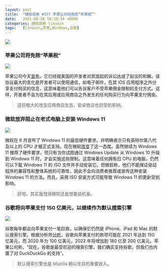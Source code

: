 ```yaml
---
layout: post
title:	"硬核观察 #377 苹果公司将免除“苹果税”"
date:	2021-08-28 18:39:34 +0800 
categories:	硬核观察 linuxcn 
tags:	[linuxcn,苹果,Windows,谷歌]
---
```



![](/Asserts/Images//attachment/album/202108/28/183820mo5ej6t0uf06u6ne.jpg)


### 苹果公司将免除“苹果税”


![](/Asserts/Images//attachment/album/202108/28/183830bm5e5qzxvhehsia1.jpg)


苹果公司今天[宣布](https://techcrunch.com/2021/08/26/apple-will-now-let-app-store-developers-talk-to-their-customers-about-buying-direct/)，它已经就美国的开发者对其提起的诉讼达成了拟议的和解。该协议最大的变化是开发者可以使用通信，如电子邮件，在其 iOS 应用程序之外分享支付购买的信息，这意味着他们可以告诉客户不受苹果佣金限制的支付方式。这样，开发者不会为在其应用或应用商店之外发生的任何购买行为向苹果支付佣金。



> 
> 这将极大的改变应用商店生态，安卓商店也将受到影响。
> 
> 
> 


### 微软放弃阻止在老式电脑上安装 Windows 11


![](/Asserts/Images//attachment/album/202108/28/183851a772irggggqz1p7c.jpg)


微软在 6 月宣布了 Windows 11 的最低硬件要求，并明确表示只有英特尔第八代及以上的 CPU 才被正式支持。现在微软[改变](https://www.theverge.com/22644194/microsoft-windows-11-minimum-system-requirements-processors-changes)了这一态度。虽然继续为 Windows 11 推荐了硬件要求，但只有当你试图通过 Windows Update 从 Windows 10 升级到 Windows 11 时，才会实施这些限制。这意味着任何拥有旧 CPU 的电脑，仍然可以下载 Windows 11 的 ISO 文件并手动安装它。但微软称，他们不能保证驱动程序的兼容性和整体系统的可靠性，因此不会向消费者推荐或宣传这种安装 Windows 11 的方法。而且，采用 ISO 安装方式可能导致 Windows 11 的更新受到影响。



> 
> 好吧，其实我觉得微软还是想要装机量。
> 
> 
> 


### 谷歌将向苹果支付 150 亿美元，以继续作为默认搜索引擎


![](/Asserts/Images//attachment/album/202108/28/183910d9ttx21a5vvvs9l8.jpg)


谷歌每年都会向苹果支付一笔巨款，以确保它仍然是 iPhone、iPad 和 Mac 的默认搜索引擎。根据分析师[分析](https://9to5mac.com/2021/08/25/analysts-google-to-pay-apple-15-billion-to-remain-default-safari-search-engine-in-2021/)，谷歌向苹果支付的款项可能在 2021 年达到 150 亿美元，而 2020 年为 100 亿美元，2022 年将增加到 180 亿至 200 亿美元。苹果公司称，“现在，谷歌是最受欢迎的搜索引擎。我们确实支持谷歌，但我们也内置了对 DuckDuckGo 的支持”。



> 
> 默认搜索引擎也是 Mozilla 赖以生存的重要收入。
> 
> 
>
